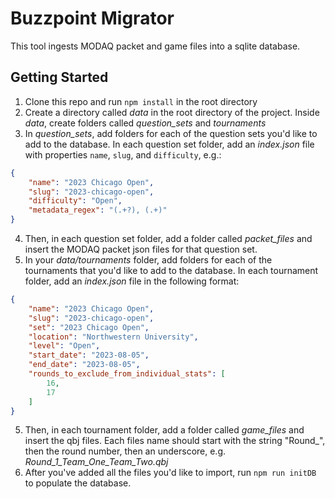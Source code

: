 # Buzzpoint Migrator

This tool ingests MODAQ packet and game files into a sqlite database.

## Getting Started
1. Clone this repo and run `npm install` in the root directory
2. Create a directory called *data* in the root directory of the project. Inside *data*, create folders called *question_sets* and *tournaments*
3. In *question_sets*, add folders for each of the question sets you'd like to add to the database. In each question set folder, add an *index.json* file with properties `name`, `slug`, and `difficulty`, e.g.:
```json
{
    "name": "2023 Chicago Open",
    "slug": "2023-chicago-open",
    "difficulty": "Open",
    "metadata_regex": "(.+?), (.+)" 
}
```
4. Then, in each question set folder, add a folder called *packet_files* and insert the MODAQ packet json files for that question set.
5. In your *data/tournaments* folder, add folders for each of the tournaments that you'd like to add to the database. In each tournament folder, add an *index.json* file in the following format:
```json
{
    "name": "2023 Chicago Open",
    "slug": "2023-chicago-open",
    "set": "2023 Chicago Open",
    "location": "Northwestern University",
    "level": "Open",
    "start_date": "2023-08-05",
    "end_date": "2023-08-05",
    "rounds_to_exclude_from_individual_stats": [
        16,
        17
    ]
}
```
5. Then, in each tournament folder, add a folder called *game_files* and insert the qbj files. Each files name should start with the string "Round_", then the round number, then an underscore, e.g. *Round_1_Team_One_Team_Two.qbj*
6. After you've added all the files you'd like to import, run `npm run initDB` to populate the database.